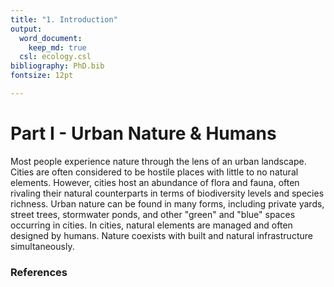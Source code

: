 ```yaml
---
title: "1. Introduction"
output: 
  word_document:
    keep_md: true 
  csl: ecology.csl
bibliography: PhD.bib
fontsize: 12pt

---
```

# Part I - Urban Nature & Humans  
Most people experience nature through the lens of an urban landscape. Cities are
often considered to be hostile places with little to no natural elements. 
However, cities host an abundance of flora and fauna, often rivaling their 
natural counterparts in terms of biodiversity levels and species richness. Urban
nature can be found in many forms, including private yards, street trees, 
stormwater ponds, and other "green" and "blue" spaces occurring in cities. 
In cities, natural elements are managed and often designed by humans. Nature 
coexists with built and natural infrastructure simultaneously. 














### References
